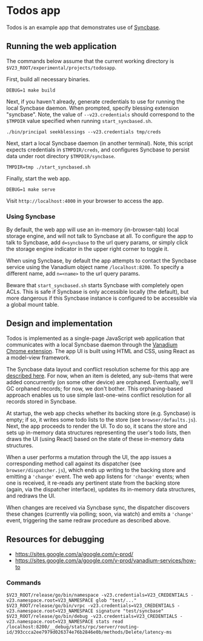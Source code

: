 # Todos app

Todos is an example app that demonstrates use of [Syncbase][syncbase].

## Running the web application

The commands below assume that the current working directory is
`$V23_ROOT/experimental/projects/todosapp`.

First, build all necessary binaries.

    DEBUG=1 make build

Next, if you haven't already, generate credentials to use for running the local
Syncbase daemon. When prompted, specify blessing extension "syncbase". Note, the
value of `--v23.credentials` should correspond to the `$TMPDIR` value specified
when running `start_syncbased.sh`.

    ./bin/principal seekblessings --v23.credentials tmp/creds

Next, start a local Syncbase daemon (in another terminal). Note, this script
expects credentials in `$TMPDIR/creds`, and configures Syncbase to persist data
under root directory `$TMPDIR/syncbase`.

    TMPDIR=tmp ./start_syncbased.sh

Finally, start the web app.

    DEBUG=1 make serve

Visit `http://localhost:4000` in your browser to access the app.

### Using Syncbase

By default, the web app will use an in-memory (in-browser-tab) local storage
engine, and will not talk to Syncbase at all. To configure the app to talk to
Syncbase, add `d=syncbase` to the url query params, or simply click the storage
engine indicator in the upper right corner to toggle it.

When using Syncbase, by default the app attempts to contact the Syncbase service
using the Vanadium object name `/localhost:8200`. To specify a different name,
add `n=<name>` to the url query params.

Beware that `start_syncbased.sh` starts Syncbase with completely open ACLs. This
is safe if Syncbase is only accessible locally (the default), but more dangerous
if this Syncbase instance is configured to be accessible via a global mount
table.

## Design and implementation

Todos is implemented as a single-page JavaScript web application that
communicates with a local Syncbase daemon through the
[Vanadium Chrome extension][crx]. The app UI is built using HTML and CSS, using
React as a model-view framework.

The Syncbase data layout and conflict resolution scheme for this app are
[described here][design]. For now, when an item is deleted, any sub-items that
were added concurrently (on some other device) are orphaned. Eventually, we'll
GC orphaned records; for now, we don't bother. This orphaning-based approach
enables us to use simple last-one-wins conflict resolution for all records
stored in Syncbase.

At startup, the web app checks whether its backing store (e.g. Syncbase) is
empty; if so, it writes some todo lists to the store (see
`browser/defaults.js`). Next, the app proceeds to render the UI. To do so, it
scans the store and sets up in-memory data structures representing the user's
todo lists, then draws the UI (using React) based on the state of these
in-memory data structures.

When a user performs a mutation through the UI, the app issues a corresponding
method call against its dispatcher (see `browser/dispatcher.js`), which ends up
writing to the backing store and emitting a `'change'` event. The web app
listens for `'change'` events; when one is received, it re-reads any pertinent
state from the backing store (again, via the dispatcher interface), updates its
in-memory data structures, and redraws the UI.

When changes are received via Syncbase sync, the dispatcher discovers these
changes (currently via polling; soon, via watch) and emits a `'change'` event,
triggering the same redraw procedure as described above.

## Resources for debugging

- https://sites.google.com/a/google.com/v-prod/
- https://sites.google.com/a/google.com/v-prod/vanadium-services/how-to

### Commands

    $V23_ROOT/release/go/bin/namespace -v23.credentials=V23_CREDENTIALS -v23.namespace.root=V23_NAMESPACE glob "test/..."
    $V23_ROOT/release/go/bin/vrpc -v23.credentials=V23_CREDENTIALS -v23.namespace.root=V23_NAMESPACE signature "test/syncbase"
    $V23_ROOT/release/go/bin/debug -v23.credentials=V23_CREDENTIALS -v23.namespace.root=V23_NAMESPACE stats read /localhost:8200/__debug/stats/rpc/server/routing-id/393ccca2ee7979d026374e76b2846e0b/methods/Delete/latency-ms

[syncbase]: https://docs.google.com/document/d/12wS_IEPf8HTE7598fcmlN-Y692OWMSneoe2tvyBEpi0/edit#
[crx]: https://v.io/tools/vanadium-chrome-extension.html
[design]: https://docs.google.com/document/d/1GtBk75QmjSorUW6T6BATCoiS_LTqOrGksgqjqJ1Hiow/edit
